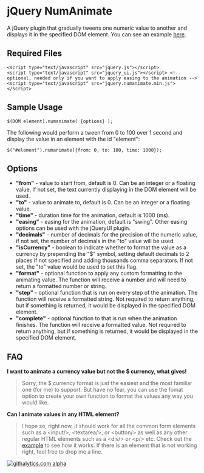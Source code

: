 jQuery NumAnimate
==========

A jQuery plugin that gradually tweens one numeric value to another and displays it in the specified DOM element. You can see an example [here](http://paulyuan.ca/numanimate).


## Required Files
	<script type="text/javascript" src="jquery.js"></script>
	<script type="text/javascript" src="jquery_ui.js"></script> <!-- optional, needed only if you want to apply easing to the animation -->
	<script type="text/javascript" src="jquery.numanimate.min.js"></script>


## Sample Usage
	
    $(DOM element).numanimate( {options} );

The following would perform a tween from 0 to 100 over 1 second and display the value in an element with the id "element":

	$("#element").numanimate({from: 0, to: 100, time: 1000});


## Options
* **"from"** - value to start from, default is 0. Can be an integer or a floating value. If not set, the text currently displaying in the DOM element will be used.
* **"to"** - value to animate to, default is 0. Can be an integer or a floating value.
* **"time"** - duration time for the animation, default is 1000 (ms).
* **"easing"** - easing for the animation, default is "swing". Other easing options can be used with the jQueryUI plugin.
* **"decimals"** - number of decimals for the precision of the numeric value, if not set, the number of decimals in the "to" value will be used. 
* **"isCurrency"** - boolean to indicate whether to format the value as a currency by prepending the "$" symbol, setting default decimals to 2 places if not specified and adding thousands comma separators. If not set, the "to" value would be used to set this flag.
* **"format"** - optional function to apply any custom formatting to the animating value. The function will receive a number and will need to return a formatted number or string.
* **"step"** - optional function that is run on every step of the animation. The function will receive a formatted string. Not required to return anything, but if something is returned, it would be displayed in the specified DOM element.
* **"complete"** - optional function to that is run when the animation finishes. The function will receive a formatted value. Not required to return anything, but if something is returned, it would be displayed in the specified DOM element.


## FAQ
**I want to animate a currency value but not the $ currency, what gives!**
> Sorry, the $ currency format is just the easiest and the most familiar one (for me) to support. But have no fear, you can use the fomat option to create your own function to format the values any way you would like. 

**Can I animate values in any HTML element?**
> I hope so, right now, it should work for all the common form elements such as a &lt;input/&gt;, &lt;textarea/&gt;, or &lt;button/&gt; as well as any other regular HTML elements such as a &lt;div/&gt; or &lt;p/&gt; etc. Check out the [example](http://paulyuan.ca/numanimate) to see how it works. If there is an element that is not working right, feel free to drop me a line.


[![githalytics.com alpha](https://cruel-carlota.pagodabox.com/6833a9f632a914b4a2d4833964f3984b "githalytics.com")](http://githalytics.com/pyuan/numanimate)
